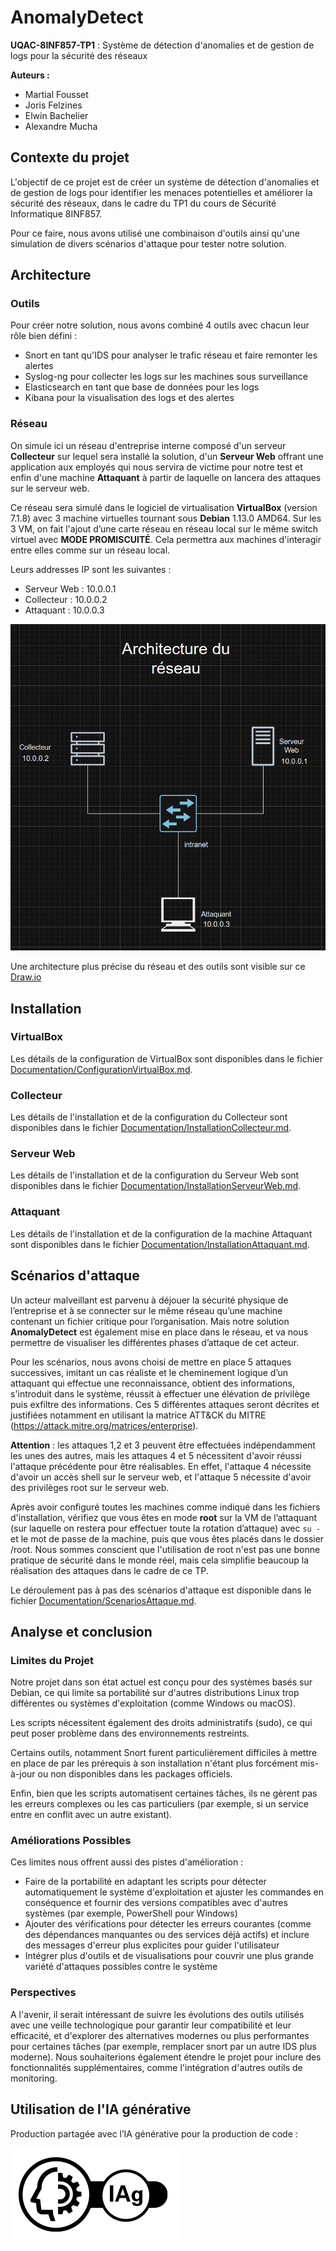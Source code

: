 # AnomalyDetect

**UQAC-8INF857-TP1** : Système de détection d'anomalies et de gestion de logs pour la sécurité des réseaux

**Auteurs :**
- Martial Fousset  
- Joris Felzines  
- Elwin Bachelier  
- Alexandre Mucha

## Contexte du projet

L'objectif de ce projet est de créer un système de détection d'anomalies et de gestion de logs pour identifier les menaces potentielles et améliorer la sécurité des réseaux, dans le cadre du TP1 du cours de Sécurité Informatique 8INF857.

Pour ce faire, nous avons utilisé une combinaison d'outils ainsi qu'une simulation de divers scénarios d'attaque pour tester notre solution.

## Architecture

### Outils

Pour créer notre solution, nous avons combiné 4 outils avec chacun leur rôle bien défini :

- Snort en tant qu'IDS pour analyser le trafic réseau et faire remonter les alertes
- Syslog-ng pour collecter les logs sur les machines sous surveillance
- Elasticsearch en tant que base de données pour les logs
- Kibana pour la visualisation des logs et des alertes 

### Réseau 

On simule ici un réseau d'entreprise interne composé d'un serveur **Collecteur** sur lequel sera installé la solution, d'un **Serveur Web** offrant une application aux employés qui nous servira de victime pour notre test et enfin d'une machine **Attaquant** à partir de laquelle on lancera des attaques sur le serveur web.

Ce réseau sera simulé dans le logiciel de virtualisation **VirtualBox** (version 7.1.8) avec 3 machine virtuelles tournant sous **Debian** 1.13.0 AMD64. Sur les 3 VM, on fait l'ajout d’une carte réseau en réseau local sur le même switch virtuel avec **MODE PROMISCUITÉ**. Cela permettra aux machines d'interagir entre elles comme sur un réseau local.

Leurs addresses IP sont les suivantes : 
- Serveur Web : 10.0.0.1
- Collecteur : 10.0.0.2
- Attaquant : 10.0.0.3

![Schéma du réseau](Documentation/Images/reseau.png)

Une architecture plus précise du réseau et des outils sont visible sur ce [Draw.io](https://drive.google.com/file/d/1tJoP6xTQe7KS_3r97ArBQE4mA4jIa7D2/view?usp=sharing)

## Installation

### VirtualBox 

Les détails de la configuration de VirtualBox sont disponibles dans le fichier [Documentation/ConfigurationVirtualBox.md](Documentation/ConfigurationVirtualBox.md).

### Collecteur 

Les détails de l'installation et de la configuration du Collecteur sont disponibles dans le fichier [Documentation/InstallationCollecteur.md](Documentation/InstallationCollecteur.md).

### Serveur Web 

Les détails de l'installation et de la configuration du Serveur Web sont disponibles dans le fichier [Documentation/InstallationServeurWeb.md](Documentation/InstallationServeurWeb.md).

### Attaquant

Les détails de l'installation et de la configuration de la machine Attaquant sont disponibles dans le fichier [Documentation/InstallationAttaquant.md](Documentation/InstallationAttaquant.md).

## Scénarios d'attaque

Un acteur malveillant est parvenu à déjouer la sécurité physique de l’entreprise et à se connecter sur le même réseau qu’une machine contenant un fichier critique pour l’organisation. Mais notre solution **AnomalyDetect** est également mise en place dans le réseau, et va nous permettre de visualiser les différentes phases d’attaque de cet acteur.

Pour les scénarios, nous avons choisi de mettre en place 5 attaques successives, imitant un cas réaliste et le cheminement logique d’un attaquant qui effectue une reconnaissance, obtient des informations, s'introduit dans le système, réussit à effectuer une élévation de privilège puis exfiltre des informations. Ces 5 différentes attaques seront décrites et justifiées notamment en utilisant la matrice ATT&CK du MITRE (https://attack.mitre.org/matrices/enterprise). 

**Attention** : les attaques 1,2 et 3 peuvent être effectuées indépendamment les unes des autres, mais les attaques 4 et 5 nécessitent d'avoir réussi l'attaque précédente pour être réalisables. En effet, l'attaque 4 nécessite d'avoir un accès shell sur le serveur web, et l'attaque 5 nécessite d'avoir des privilèges root sur le serveur web.

Après avoir configuré toutes les machines comme indiqué dans les fichiers d'installation, vérifiez que vous êtes en mode **root** sur la VM de l’attaquant (sur laquelle on restera pour effectuer toute la rotation d’attaque) avec `su -` et le mot de passe de la machine, puis que vous êtes placés dans le dossier /root. Nous sommes conscient que l'utilisation de root n'est pas une bonne pratique de sécurité dans le monde réel, mais cela simplifie beaucoup la réalisation des attaques dans le cadre de ce TP.

Le déroulement pas à pas des scénarios d'attaque est disponible dans le fichier [Documentation/ScenariosAttaque.md](Documentation/ScenariosAttaque.md).

## Analyse et conclusion

### Limites du Projet

Notre projet dans son état actuel est conçu pour des systèmes basés sur Debian, ce qui limite sa portabilité sur d'autres distributions Linux trop différentes ou systèmes d'exploitation (comme Windows ou macOS).

Les scripts nécessitent également des droits administratifs (sudo), ce qui peut poser problème dans des environnements restreints.

Certains outils, notamment Snort furent particulièrement difficiles à mettre en place de par les prérequis à son installation n'étant plus forcément mis-à-jour ou non disponibles dans les packages officiels.

Enfin, bien que les scripts automatisent certaines tâches, ils ne gèrent pas les erreurs complexes ou les cas particuliers (par exemple, si un service entre en conflit avec un autre existant).

### Améliorations Possibles

Ces limites nous offrent aussi des pistes d'amélioration : 

- Faire de la portabilité en adaptant les scripts pour détecter automatiquement le système d'exploitation et ajuster les commandes en conséquence et fournir des versions compatibles avec d'autres systèmes (par exemple, PowerShell pour Windows)
- Ajouter des vérifications pour détecter les erreurs courantes (comme des dépendances manquantes ou des services déjà actifs) et inclure des messages d'erreur plus explicites pour guider l'utilisateur
- Intégrer plus d'outils et de visualisations pour couvrir une plus grande variété d'attaques possibles contre le système

### Perspectives

A l'avenir, il serait intéressant de suivre les évolutions des outils utilisés avec une veille technologique pour garantir leur compatibilité et leur efficacité, et d'explorer des alternatives modernes ou plus performantes pour certaines tâches (par exemple, remplacer snort par un autre IDS plus moderne).
Nous souhaiterions également étendre le projet pour inclure des fonctionnalités supplémentaires, comme l'intégration d'autres outils de monitoring.

## Utilisation de l'IA générative
Production partagée avec l’IA générative pour la production de code : 

![Pictogramme IA](Documentation/Images/IAg_partagee_compact.png)
